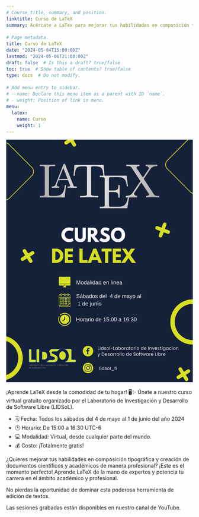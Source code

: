 ```yaml
---
# Course title, summary, and position.
linktitle: Curso de LaTeX
summary: Acércate a LaTex para mejorar tus habilidades en composición tipográfica y creación de documentos científicos y académicos de manera profesional.

# Page metadata.
title: Curso de LaTeX
date: "2024-05-04T15:00:00Z"
lastmod: "2024-05-06T21:00:00Z"
draft: false  # Is this a draft? true/false
toc: true  # Show table of contents? true/false
type: docs  # Do not modify.

# Add menu entry to sidebar.
# - name: Declare this menu item as a parent with ID `name`.
# - weight: Position of link in menu.
menu:
  latex:
    name: Curso
    weight: 1
---
```


![Cartel del curso](featured.png)

¡Aprende LaTeX desde la comodidad de tu hogar! 🖥️✨ Únete a nuestro curso virtual gratuito organizado por el Laboratorio de Investigación y Desarrollo de Software Libre (LIDSoL).

- 🗓️ Fecha: Todos los sábados del 4 de mayo al 1 de junio del año 2024
- 🕒 Horario: De 15:00 a 16:30 UTC-6
- 💻 Modalidad: Virtual, desde cualquier parte del mundo.
- 💰 Costo: ¡Totalmente gratis!

¿Quieres mejorar tus habilidades en composición tipográfica y creación de documentos científicos y académicos de manera profesional? ¡Este es el momento perfecto! Aprende LaTeX de la mano de expertos y potencia tu carrera en el ámbito académico y profesional.

No pierdas la oportunidad de dominar esta poderosa herramienta de edición de textos.

Las sesiones grabadas están disponibles en nuestro canal de YouTube.